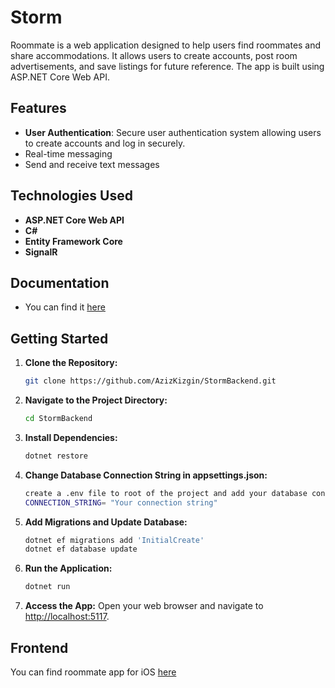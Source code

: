 # Storm

Roommate is a web application designed to help users find roommates and share accommodations. It allows users to create accounts, post room advertisements, and save listings for future reference. The app is built using ASP.NET Core Web API.

## Features

- **User Authentication**: Secure user authentication system allowing users to create accounts and log in securely.
- Real-time messaging
- Send and receive text messages

## Technologies Used

- **ASP.NET Core Web API**
- **C#**
- **Entity Framework Core**
- **SignalR**

## Documentation
- You can find it [here](https://azizkzgn2.github.io/StormBackend/)

## Getting Started
1. **Clone the Repository:**
   ```bash
   git clone https://github.com/AzizKizgin/StormBackend.git
   ```
2. **Navigate to the Project Directory:**
   ```bash
   cd StormBackend
   ```
3. **Install Dependencies:**
   ```bash
   dotnet restore
   ```
4. **Change Database Connection String in appsettings.json:**
    ```bash
   create a .env file to root of the project and add your database connection as:
    CONNECTION_STRING= "Your connection string"
   ```
6. **Add Migrations and Update Database:**
   ```bash
   dotnet ef migrations add 'InitialCreate'
   dotnet ef database update
   ```
7. **Run the Application:**
   ```bash
   dotnet run
   ```
8. **Access the App:**
  Open your web browser and navigate to [http://localhost:5117](http://localhost:5117).

## Frontend
You can find roommate app for iOS [here](https://github.com/AzizKizgin/Storm)
